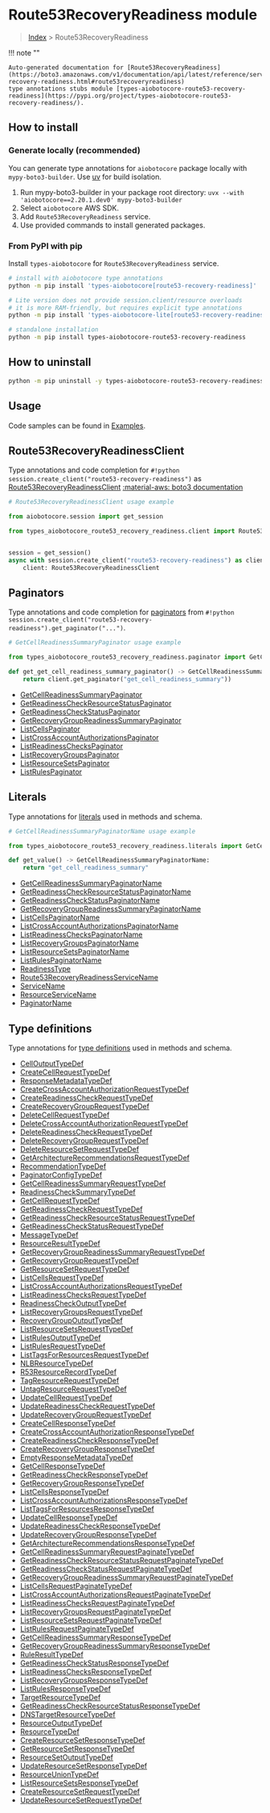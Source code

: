 # Route53RecoveryReadiness module

> [Index](../README.md) > Route53RecoveryReadiness


!!! note ""

    Auto-generated documentation for [Route53RecoveryReadiness](https://boto3.amazonaws.com/v1/documentation/api/latest/reference/services/route53-recovery-readiness.html#route53recoveryreadiness)
    type annotations stubs module [types-aiobotocore-route53-recovery-readiness](https://pypi.org/project/types-aiobotocore-route53-recovery-readiness/).

## How to install

### Generate locally (recommended)

You can generate type annotations for `aiobotocore` package locally with `mypy-boto3-builder`.
Use [uv](https://docs.astral.sh/uv/getting-started/installation/) for build isolation.

1. Run mypy-boto3-builder in your package root directory: `uvx --with 'aiobotocore==2.20.1.dev0' mypy-boto3-builder`
1. Select `aiobotocore` AWS SDK.
1. Add `Route53RecoveryReadiness` service.
1. Use provided commands to install generated packages.



### From PyPI with pip

Install `types-aiobotocore` for `Route53RecoveryReadiness` service.

```bash
# install with aiobotocore type annotations
python -m pip install 'types-aiobotocore[route53-recovery-readiness]'

# Lite version does not provide session.client/resource overloads
# it is more RAM-friendly, but requires explicit type annotations
python -m pip install 'types-aiobotocore-lite[route53-recovery-readiness]'

# standalone installation
python -m pip install types-aiobotocore-route53-recovery-readiness
```



## How to uninstall

```bash
python -m pip uninstall -y types-aiobotocore-route53-recovery-readiness
```

## Usage

Code samples can be found in [Examples](./usage.md).

## Route53RecoveryReadinessClient

Type annotations and code completion for  `#!python session.create_client("route53-recovery-readiness")` as [Route53RecoveryReadinessClient](./client.md)
[:material-aws: boto3 documentation](https://boto3.amazonaws.com/v1/documentation/api/latest/reference/services/route53-recovery-readiness.html#Route53RecoveryReadiness.Client)

```python
# Route53RecoveryReadinessClient usage example

from aiobotocore.session import get_session

from types_aiobotocore_route53_recovery_readiness.client import Route53RecoveryReadinessClient


session = get_session()
async with session.create_client("route53-recovery-readiness") as client:
    client: Route53RecoveryReadinessClient
```


## Paginators

Type annotations and code completion for
[paginators](./paginators.md)
from `#!python session.create_client("route53-recovery-readiness").get_paginator("...")`.

```python
# GetCellReadinessSummaryPaginator usage example

from types_aiobotocore_route53_recovery_readiness.paginator import GetCellReadinessSummaryPaginator

def get_get_cell_readiness_summary_paginator() -> GetCellReadinessSummaryPaginator:
    return client.get_paginator("get_cell_readiness_summary"))
```

- [GetCellReadinessSummaryPaginator](./paginators.md#getcellreadinesssummarypaginator)
- [GetReadinessCheckResourceStatusPaginator](./paginators.md#getreadinesscheckresourcestatuspaginator)
- [GetReadinessCheckStatusPaginator](./paginators.md#getreadinesscheckstatuspaginator)
- [GetRecoveryGroupReadinessSummaryPaginator](./paginators.md#getrecoverygroupreadinesssummarypaginator)
- [ListCellsPaginator](./paginators.md#listcellspaginator)
- [ListCrossAccountAuthorizationsPaginator](./paginators.md#listcrossaccountauthorizationspaginator)
- [ListReadinessChecksPaginator](./paginators.md#listreadinesscheckspaginator)
- [ListRecoveryGroupsPaginator](./paginators.md#listrecoverygroupspaginator)
- [ListResourceSetsPaginator](./paginators.md#listresourcesetspaginator)
- [ListRulesPaginator](./paginators.md#listrulespaginator)








## Literals

Type annotations for [literals](./literals.md) used in methods and schema.

```python
# GetCellReadinessSummaryPaginatorName usage example

from types_aiobotocore_route53_recovery_readiness.literals import GetCellReadinessSummaryPaginatorName

def get_value() -> GetCellReadinessSummaryPaginatorName:
    return "get_cell_readiness_summary"
```

- [GetCellReadinessSummaryPaginatorName](./literals.md#getcellreadinesssummarypaginatorname)
- [GetReadinessCheckResourceStatusPaginatorName](./literals.md#getreadinesscheckresourcestatuspaginatorname)
- [GetReadinessCheckStatusPaginatorName](./literals.md#getreadinesscheckstatuspaginatorname)
- [GetRecoveryGroupReadinessSummaryPaginatorName](./literals.md#getrecoverygroupreadinesssummarypaginatorname)
- [ListCellsPaginatorName](./literals.md#listcellspaginatorname)
- [ListCrossAccountAuthorizationsPaginatorName](./literals.md#listcrossaccountauthorizationspaginatorname)
- [ListReadinessChecksPaginatorName](./literals.md#listreadinesscheckspaginatorname)
- [ListRecoveryGroupsPaginatorName](./literals.md#listrecoverygroupspaginatorname)
- [ListResourceSetsPaginatorName](./literals.md#listresourcesetspaginatorname)
- [ListRulesPaginatorName](./literals.md#listrulespaginatorname)
- [ReadinessType](./literals.md#readinesstype)
- [Route53RecoveryReadinessServiceName](./literals.md#route53recoveryreadinessservicename)
- [ServiceName](./literals.md#servicename)
- [ResourceServiceName](./literals.md#resourceservicename)
- [PaginatorName](./literals.md#paginatorname)




## Type definitions

Type annotations for [type definitions](./type_defs.md) used in methods and schema.

- [CellOutputTypeDef](./type_defs.md#celloutputtypedef)
- [CreateCellRequestTypeDef](./type_defs.md#createcellrequesttypedef)
- [ResponseMetadataTypeDef](./type_defs.md#responsemetadatatypedef)
- [CreateCrossAccountAuthorizationRequestTypeDef](./type_defs.md#createcrossaccountauthorizationrequesttypedef)
- [CreateReadinessCheckRequestTypeDef](./type_defs.md#createreadinesscheckrequesttypedef)
- [CreateRecoveryGroupRequestTypeDef](./type_defs.md#createrecoverygrouprequesttypedef)
- [DeleteCellRequestTypeDef](./type_defs.md#deletecellrequesttypedef)
- [DeleteCrossAccountAuthorizationRequestTypeDef](./type_defs.md#deletecrossaccountauthorizationrequesttypedef)
- [DeleteReadinessCheckRequestTypeDef](./type_defs.md#deletereadinesscheckrequesttypedef)
- [DeleteRecoveryGroupRequestTypeDef](./type_defs.md#deleterecoverygrouprequesttypedef)
- [DeleteResourceSetRequestTypeDef](./type_defs.md#deleteresourcesetrequesttypedef)
- [GetArchitectureRecommendationsRequestTypeDef](./type_defs.md#getarchitecturerecommendationsrequesttypedef)
- [RecommendationTypeDef](./type_defs.md#recommendationtypedef)
- [PaginatorConfigTypeDef](./type_defs.md#paginatorconfigtypedef)
- [GetCellReadinessSummaryRequestTypeDef](./type_defs.md#getcellreadinesssummaryrequesttypedef)
- [ReadinessCheckSummaryTypeDef](./type_defs.md#readinesschecksummarytypedef)
- [GetCellRequestTypeDef](./type_defs.md#getcellrequesttypedef)
- [GetReadinessCheckRequestTypeDef](./type_defs.md#getreadinesscheckrequesttypedef)
- [GetReadinessCheckResourceStatusRequestTypeDef](./type_defs.md#getreadinesscheckresourcestatusrequesttypedef)
- [GetReadinessCheckStatusRequestTypeDef](./type_defs.md#getreadinesscheckstatusrequesttypedef)
- [MessageTypeDef](./type_defs.md#messagetypedef)
- [ResourceResultTypeDef](./type_defs.md#resourceresulttypedef)
- [GetRecoveryGroupReadinessSummaryRequestTypeDef](./type_defs.md#getrecoverygroupreadinesssummaryrequesttypedef)
- [GetRecoveryGroupRequestTypeDef](./type_defs.md#getrecoverygrouprequesttypedef)
- [GetResourceSetRequestTypeDef](./type_defs.md#getresourcesetrequesttypedef)
- [ListCellsRequestTypeDef](./type_defs.md#listcellsrequesttypedef)
- [ListCrossAccountAuthorizationsRequestTypeDef](./type_defs.md#listcrossaccountauthorizationsrequesttypedef)
- [ListReadinessChecksRequestTypeDef](./type_defs.md#listreadinesschecksrequesttypedef)
- [ReadinessCheckOutputTypeDef](./type_defs.md#readinesscheckoutputtypedef)
- [ListRecoveryGroupsRequestTypeDef](./type_defs.md#listrecoverygroupsrequesttypedef)
- [RecoveryGroupOutputTypeDef](./type_defs.md#recoverygroupoutputtypedef)
- [ListResourceSetsRequestTypeDef](./type_defs.md#listresourcesetsrequesttypedef)
- [ListRulesOutputTypeDef](./type_defs.md#listrulesoutputtypedef)
- [ListRulesRequestTypeDef](./type_defs.md#listrulesrequesttypedef)
- [ListTagsForResourcesRequestTypeDef](./type_defs.md#listtagsforresourcesrequesttypedef)
- [NLBResourceTypeDef](./type_defs.md#nlbresourcetypedef)
- [R53ResourceRecordTypeDef](./type_defs.md#r53resourcerecordtypedef)
- [TagResourceRequestTypeDef](./type_defs.md#tagresourcerequesttypedef)
- [UntagResourceRequestTypeDef](./type_defs.md#untagresourcerequesttypedef)
- [UpdateCellRequestTypeDef](./type_defs.md#updatecellrequesttypedef)
- [UpdateReadinessCheckRequestTypeDef](./type_defs.md#updatereadinesscheckrequesttypedef)
- [UpdateRecoveryGroupRequestTypeDef](./type_defs.md#updaterecoverygrouprequesttypedef)
- [CreateCellResponseTypeDef](./type_defs.md#createcellresponsetypedef)
- [CreateCrossAccountAuthorizationResponseTypeDef](./type_defs.md#createcrossaccountauthorizationresponsetypedef)
- [CreateReadinessCheckResponseTypeDef](./type_defs.md#createreadinesscheckresponsetypedef)
- [CreateRecoveryGroupResponseTypeDef](./type_defs.md#createrecoverygroupresponsetypedef)
- [EmptyResponseMetadataTypeDef](./type_defs.md#emptyresponsemetadatatypedef)
- [GetCellResponseTypeDef](./type_defs.md#getcellresponsetypedef)
- [GetReadinessCheckResponseTypeDef](./type_defs.md#getreadinesscheckresponsetypedef)
- [GetRecoveryGroupResponseTypeDef](./type_defs.md#getrecoverygroupresponsetypedef)
- [ListCellsResponseTypeDef](./type_defs.md#listcellsresponsetypedef)
- [ListCrossAccountAuthorizationsResponseTypeDef](./type_defs.md#listcrossaccountauthorizationsresponsetypedef)
- [ListTagsForResourcesResponseTypeDef](./type_defs.md#listtagsforresourcesresponsetypedef)
- [UpdateCellResponseTypeDef](./type_defs.md#updatecellresponsetypedef)
- [UpdateReadinessCheckResponseTypeDef](./type_defs.md#updatereadinesscheckresponsetypedef)
- [UpdateRecoveryGroupResponseTypeDef](./type_defs.md#updaterecoverygroupresponsetypedef)
- [GetArchitectureRecommendationsResponseTypeDef](./type_defs.md#getarchitecturerecommendationsresponsetypedef)
- [GetCellReadinessSummaryRequestPaginateTypeDef](./type_defs.md#getcellreadinesssummaryrequestpaginatetypedef)
- [GetReadinessCheckResourceStatusRequestPaginateTypeDef](./type_defs.md#getreadinesscheckresourcestatusrequestpaginatetypedef)
- [GetReadinessCheckStatusRequestPaginateTypeDef](./type_defs.md#getreadinesscheckstatusrequestpaginatetypedef)
- [GetRecoveryGroupReadinessSummaryRequestPaginateTypeDef](./type_defs.md#getrecoverygroupreadinesssummaryrequestpaginatetypedef)
- [ListCellsRequestPaginateTypeDef](./type_defs.md#listcellsrequestpaginatetypedef)
- [ListCrossAccountAuthorizationsRequestPaginateTypeDef](./type_defs.md#listcrossaccountauthorizationsrequestpaginatetypedef)
- [ListReadinessChecksRequestPaginateTypeDef](./type_defs.md#listreadinesschecksrequestpaginatetypedef)
- [ListRecoveryGroupsRequestPaginateTypeDef](./type_defs.md#listrecoverygroupsrequestpaginatetypedef)
- [ListResourceSetsRequestPaginateTypeDef](./type_defs.md#listresourcesetsrequestpaginatetypedef)
- [ListRulesRequestPaginateTypeDef](./type_defs.md#listrulesrequestpaginatetypedef)
- [GetCellReadinessSummaryResponseTypeDef](./type_defs.md#getcellreadinesssummaryresponsetypedef)
- [GetRecoveryGroupReadinessSummaryResponseTypeDef](./type_defs.md#getrecoverygroupreadinesssummaryresponsetypedef)
- [RuleResultTypeDef](./type_defs.md#ruleresulttypedef)
- [GetReadinessCheckStatusResponseTypeDef](./type_defs.md#getreadinesscheckstatusresponsetypedef)
- [ListReadinessChecksResponseTypeDef](./type_defs.md#listreadinesschecksresponsetypedef)
- [ListRecoveryGroupsResponseTypeDef](./type_defs.md#listrecoverygroupsresponsetypedef)
- [ListRulesResponseTypeDef](./type_defs.md#listrulesresponsetypedef)
- [TargetResourceTypeDef](./type_defs.md#targetresourcetypedef)
- [GetReadinessCheckResourceStatusResponseTypeDef](./type_defs.md#getreadinesscheckresourcestatusresponsetypedef)
- [DNSTargetResourceTypeDef](./type_defs.md#dnstargetresourcetypedef)
- [ResourceOutputTypeDef](./type_defs.md#resourceoutputtypedef)
- [ResourceTypeDef](./type_defs.md#resourcetypedef)
- [CreateResourceSetResponseTypeDef](./type_defs.md#createresourcesetresponsetypedef)
- [GetResourceSetResponseTypeDef](./type_defs.md#getresourcesetresponsetypedef)
- [ResourceSetOutputTypeDef](./type_defs.md#resourcesetoutputtypedef)
- [UpdateResourceSetResponseTypeDef](./type_defs.md#updateresourcesetresponsetypedef)
- [ResourceUnionTypeDef](./type_defs.md#resourceuniontypedef)
- [ListResourceSetsResponseTypeDef](./type_defs.md#listresourcesetsresponsetypedef)
- [CreateResourceSetRequestTypeDef](./type_defs.md#createresourcesetrequesttypedef)
- [UpdateResourceSetRequestTypeDef](./type_defs.md#updateresourcesetrequesttypedef)

